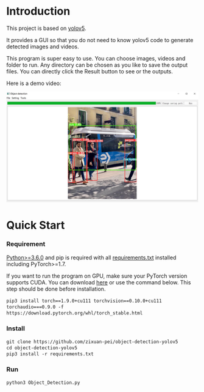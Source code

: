 # Introduction
This project is based on [yolov5](https://github.com/ultralytics/yolov5). 

It provides a GUI so that you do not need to know yolov5 code to generate detected images and videos.

This program is super easy to use. You can choose images, videos and folder to run. Any directory can be chosen as you like to save the output files. You can directly click the Result button to see or the outputs.

Here is a demo video:

<img src="https://github.com/zixuan-pei/object-detection-yolov5/blob/master/demo.jpg" alt="alt" title="title">

# Quick Start
### Requirement
[Python>=3.6.0](https://www.python.org/) and pip is required with all [requirements.txt](https://github.com/zixuan-pei/object-detection-yolov5/blob/master/requirements.txt) installed including PyTorch>=1.7.

If you want to run the program on GPU, make sure your PyTorch version supports CUDA. You can download [here](https://pytorch.org/get-started/locally/#no-cuda-1) or use the command below. This step should be done before installation.
```
pip3 install torch==1.9.0+cu111 torchvision==0.10.0+cu111 torchaudio===0.9.0 -f https://download.pytorch.org/whl/torch_stable.html
```
### Install
```
git clone https://github.com/zixuan-pei/object-detection-yolov5
cd object-detection-yolov5
pip3 install -r requirements.txt
```
### Run
```
python3 Object_Detection.py
```
